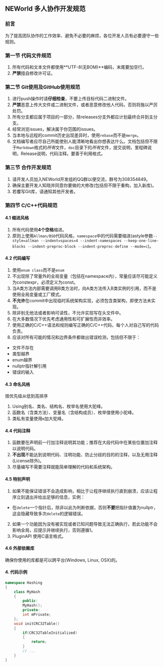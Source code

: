 ## NEWorld 多人协作开发规范

### 前言

为了提高团队协作的工作效率、避免不必要的麻烦，各位开发人员有必要遵守一些规则。

### 第一节 代码文件规范

1. 所有代码和文本文件都使用**UTF-8(无BOM)**编码，末尾要加空行。
2. **严禁**擅自修改许可证。

### 第二节 Git使用及GitHub使用规范

1. 进行push操作时请**仔细检查**，不要上传目标代码二进制文件。
2. **严禁**恶意上传大文件或二进制文件，或者恶意修改他人代码，否则将施以严厉处罚。
3. 所有分支都应属于项目的一部分，除releases分支外都应计划最终合并到主分支。
4. 经常浏览issues，解决属于你范围的issues。
5. 当本地与远程的commit历史出现差异时，使用`rebase`而不是`merge`。
6. 文档编写者应尽自己所能使别人能清晰地看出你想表达什么。文档包括但不限于`Markdown`格式的*所有*文件，`doc`目录下的*所有*文件，提交说明，里程碑说明，Release说明，代码注释。要善于利用格式。

### 第三节 合作开发规范

1. 请开发人员加入NEWorld开发组的QQ群以便交流，群号为308354849。
2. 确保主要开发人知晓并同意你要做的大修改(包括但不限于重构，加入新库)。
3. 若覆写Git库，请通知其他开发者。

### 第四节 C/C++代码规范

#### 4.1 缩进风格

1. 所有代码使用**4个空格**缩进。
2. 原则上使用`Allman/BSD`代码风格，`namespace`中的代码需要缩进(astyle参数`--style=allman --indent=spaces=4 --indent-namespaces --keep-one-line-blocks --indent-preproc-block --indent-preproc-define --mode=c`)。

#### 4.2 代码编写

1. 使用`enum class`而不是`enum`
2. 不出现除了常量外的全局变量（包括在namespace内），常量应该尽可能定义为constexpr，必须定义为const。
3. 当A类方法内部需要调用B类方法时，向A类方法传入B类实例的引用，而不是使用全局变量或工厂模式。
4. **不允许**在commit中出现临时系统架构实现，必须包含类架构，即使方法未实现。
5. 除非别无他法或者影响可读性，不允许实现写在头文件中。
6. 在大多数情况下优先考虑通用性和可扩展性而非效率。
7. 使用正确的C/C++语法和规则编写正确的C/C++代码，每个人对自己写的代码负责。
8. 应该对所有可能的情况和边界条件都做出错误检测，包括但不限于：
  * 文件不存在
  * 类型越界
  * enum越界
  * nullptr指针解引用
  * 错误的输入

#### 4.3 命名风格

按优先级从低到高排序

1. Using别名、类名、结构名、枚举名使用大驼峰。
2. 函数名（含类方法）、变量名（含结构成员）、枚举值使用小驼峰。
3. 类私有变量使用`m`加大驼峰。

#### 4.4 代码注释

1. 函数要在声明前一行加注释说明其功能；推荐在大段代码中在某些位置加注释以说明代码。
2. **不出现**不能达到说明代码、注明功能、防止分歧的目的的注释，以及无用注释(License除外)。
3. 尽量编写不需要注释就能简单理解的代码和系统架构。

#### 4.5 特别声明

1. 如果不能保证错误不会造成影响，相比于让程序继续执行直到崩溃，应该让程序立刻退出并给出足够的信息，实例：
  * 在`delete`一个指针后，除非以此为判断依据，否则**不要**把指针值置为nullptr，这会隐藏导致多次`delete`的逻辑错误。
2. 如果一个功能因为没有被实现或者已知问题导致无法正确执行，若此功能不会影响全局，应提示并继续执行，否则遵循1。
3. PluginAPI 使用C语言格式。

#### 4.6 外部依赖库

确保你使用的库都是可以跨平台(Windows, Linux, OSX)的。

#### 4. 代码示例
```C++
namespace Hashing
{
    class MyHash
    {
        public:
        MyHash();
        private:
        int mPrivate;
    };
    void initCRC32Table()
    {
        if(CRC32TableInitialized)
        {
            return;
        }
        // ...
    }
}
```
